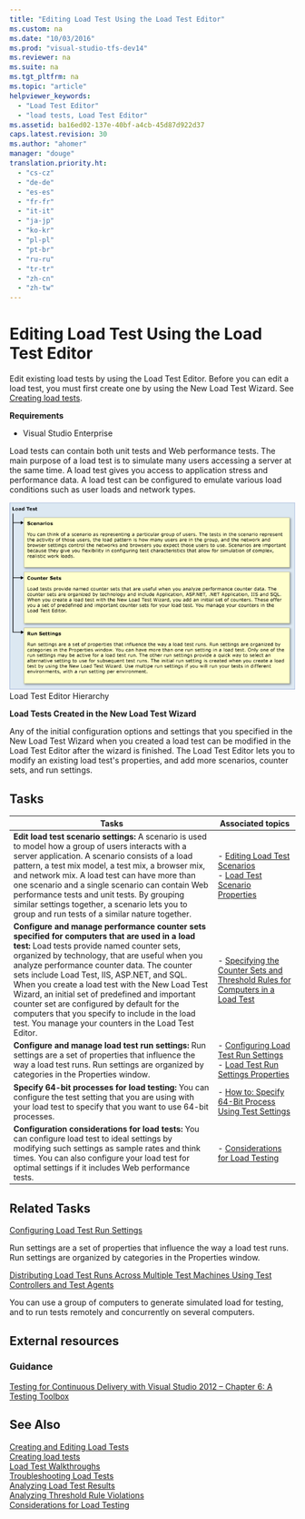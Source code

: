 ```yaml
---
title: "Editing Load Test Using the Load Test Editor"
ms.custom: na
ms.date: "10/03/2016"
ms.prod: "visual-studio-tfs-dev14"
ms.reviewer: na
ms.suite: na
ms.tgt_pltfrm: na
ms.topic: "article"
helpviewer_keywords: 
  - "Load Test Editor"
  - "load tests, Load Test Editor"
ms.assetid: ba16ed02-137e-40bf-a4cb-45d87d922d37
caps.latest.revision: 30
ms.author: "ahomer"
manager: "douge"
translation.priority.ht: 
  - "cs-cz"
  - "de-de"
  - "es-es"
  - "fr-fr"
  - "it-it"
  - "ja-jp"
  - "ko-kr"
  - "pl-pl"
  - "pt-br"
  - "ru-ru"
  - "tr-tr"
  - "zh-cn"
  - "zh-tw"
---
```

# Editing Load Test Using the Load Test Editor
Edit existing load tests by using the Load Test Editor. Before you can edit a load test, you must first create one by using the New Load Test Wizard. See [Creating load tests](../test_notintoc/creating-load-tests.md).  
  
 **Requirements**  
  
-   Visual Studio Enterprise  
  
 Load tests can contain both unit tests and Web performance tests. The main purpose of a load test is to simulate many users accessing a server at the same time. A load test gives you access to application stress and performance data. A load test can be configured to emulate various load conditions such as user loads and network types.  
  
 ![Load Test Architecture](../test/media/load_test_editor.png "Load_Test_Editor")  
Load Test Editor Hierarchy  
  
 **Load Tests Created in the New Load Test Wizard**  
  
 Any of the initial configuration options and settings that you specified in the New Load Test Wizard when you created a load test can be modified in the Load Test Editor after the wizard is finished. The Load Test Editor lets you to modify an existing load test's properties, and add more scenarios, counter sets, and run settings.  
  
## Tasks  
  
|Tasks|Associated topics|  
|-----------|-----------------------|  
|**Edit load test scenario settings:** A scenario is used to model how a group of users interacts with a server application. A scenario consists of a load pattern, a test mix model, a test mix, a browser mix, and network mix. A load test can have more than one scenario and a single scenario can contain Web performance tests and unit tests. By grouping similar settings together, a scenario lets you to group and run tests of a similar nature together.|-   [Editing Load Test Scenarios](../test/editing-load-test-scenarios-using-the-load-test-editor.md)<br />-   [Load Test Scenario Properties](../test/load-test-scenario-properties.md)|  
|**Configure and manage performance counter sets specified for computers that are used in a load test:** Load tests provide named counter sets, organized by technology, that are useful when you analyze performance counter data. The counter sets include Load Test, IIS, ASP.NET, and SQL. When you create a load test with the New Load Test Wizard, an initial set of predefined and important counter set are configured by default for the computers that you specify to include in the load test. You manage your counters in the Load Test Editor.|-   [Specifying the Counter Sets and Threshold Rules for Computers in a Load Test](../test/specifying-the-counter-sets-and-threshold-rules-for-computers-in-a-load-test.md)|  
|**Configure and manage load test run settings:** Run settings are a set of properties that influence the way a load test runs. Run settings are organized by categories in the Properties window.|-   [Configuring Load Test Run Settings](../test/configuring-load-test-run-settings.md)<br />-   [Load Test Run Settings Properties](../test/load-test-run-settings-properties.md)|  
|**Specify 64-bit processes for load testing:** You can configure the test setting that you are using with your load test to specify that you want to use 64-bit processes.|-   [How to: Specify 64-Bit Process Using Test Settings](../test_notintoc/how-to--specify-64-bit-process-using-test-settings.md)|  
|**Configuration considerations for load tests:** You can configure load test to ideal settings by modifying such settings as sample rates and think times. You can also configure your load test for optimal settings if it includes Web performance tests.|-   [Considerations for Load Testing](assetId:///e2985d15-60a7-4177-93b4-f986c2936337#CreatingEditingLoadTestsConsiderations)|  
  
## Related Tasks  
 [Configuring Load Test Run Settings](../test/configuring-load-test-run-settings.md)  
  
 Run settings are a set of properties that influence the way a load test runs. Run settings are organized by categories in the Properties window.  
  
 [Distributing Load Test Runs Across Multiple Test Machines Using Test Controllers and Test Agents](../test/distributing-load-test-runs-across-multiple-test-machines-using-test-controllers-and-test-agents.md)  
  
 You can use a group of computers to generate simulated load for testing, and to run tests remotely and concurrently on several computers.  
  
## External resources  
  
### Guidance  
 [Testing for Continuous Delivery with Visual Studio 2012 – Chapter 6: A Testing Toolbox](http://go.microsoft.com/fwlink/?LinkID=255203)  
  
## See Also  
 [Creating and Editing Load Tests](assetId:///e2985d15-60a7-4177-93b4-f986c2936337)   
 [Creating load tests](../test_notintoc/creating-load-tests.md)   
 [Load Test Walkthroughs](assetId:///21c5ebd2-cd1e-4aed-a112-1027b4ee4fbf)   
 [Troubleshooting Load Tests](../test_notintoc/troubleshooting-load-tests.md)   
 [Analyzing Load Test Results](../test/analyzing-load-test-results-using-the-load-test-analyzer.md)   
 [Analyzing Threshold Rule Violations](../test/analyzing-threshold-rule-violations-in-load-tests-using-the-load-test-analyzer.md)   
 [Considerations for Load Testing](assetId:///e2985d15-60a7-4177-93b4-f986c2936337#CreatingEditingLoadTestsConsiderations)